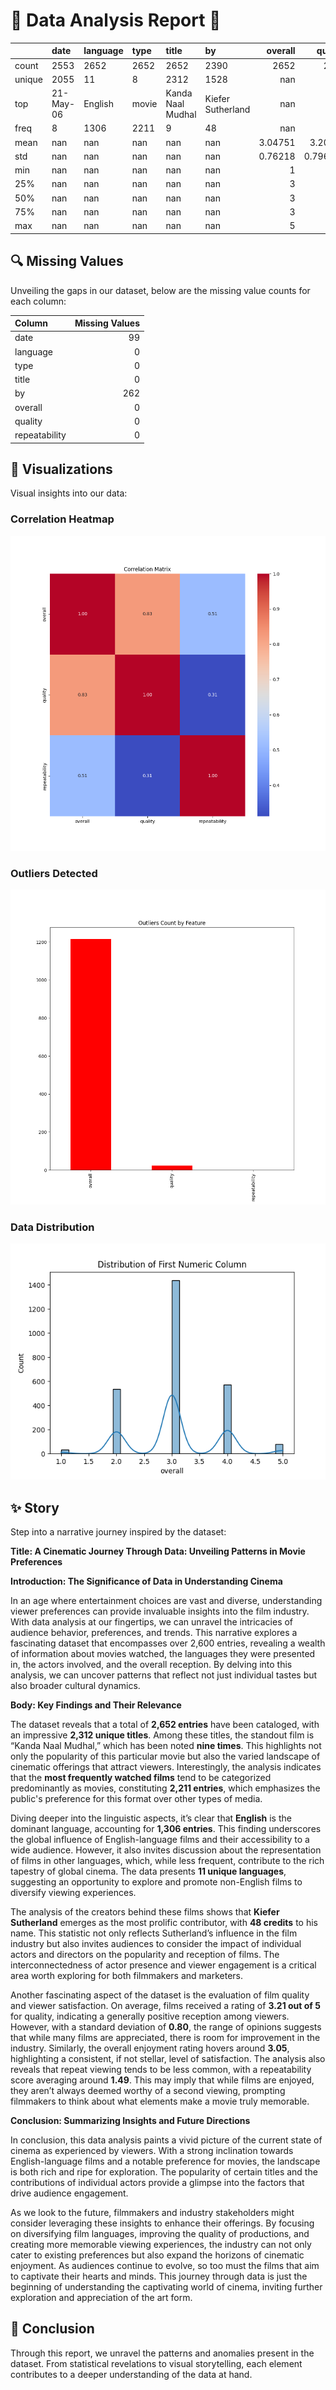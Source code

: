 # 🌟 Data Analysis Report 🌟

|        | date      | language   | type   | title             | by                |    overall |     quality |   repeatability |
|:-------|:----------|:-----------|:-------|:------------------|:------------------|-----------:|------------:|----------------:|
| count  | 2553      | 2652       | 2652   | 2652              | 2390              | 2652       | 2652        |     2652        |
| unique | 2055      | 11         | 8      | 2312              | 1528              |  nan       |  nan        |      nan        |
| top    | 21-May-06 | English    | movie  | Kanda Naal Mudhal | Kiefer Sutherland |  nan       |  nan        |      nan        |
| freq   | 8         | 1306       | 2211   | 9                 | 48                |  nan       |  nan        |      nan        |
| mean   | nan       | nan        | nan    | nan               | nan               |    3.04751 |    3.20928  |        1.49472  |
| std    | nan       | nan        | nan    | nan               | nan               |    0.76218 |    0.796743 |        0.598289 |
| min    | nan       | nan        | nan    | nan               | nan               |    1       |    1        |        1        |
| 25%    | nan       | nan        | nan    | nan               | nan               |    3       |    3        |        1        |
| 50%    | nan       | nan        | nan    | nan               | nan               |    3       |    3        |        1        |
| 75%    | nan       | nan        | nan    | nan               | nan               |    3       |    4        |        2        |
| max    | nan       | nan        | nan    | nan               | nan               |    5       |    5        |        3        |

## 🔍 Missing Values
Unveiling the gaps in our dataset, below are the missing value counts for each column:

| Column        |   Missing Values |
|:--------------|-----------------:|
| date          |               99 |
| language      |                0 |
| type          |                0 |
| title         |                0 |
| by            |              262 |
| overall       |                0 |
| quality       |                0 |
| repeatability |                0 |

## 🎨 Visualizations
Visual insights into our data:

### Correlation Heatmap
![Correlation Matrix](correlation_matrix.png)

### Outliers Detected
![Outliers](outliers.png)

### Data Distribution
![Distribution](distribution.png)

## ✨ Story
Step into a narrative journey inspired by the dataset:

**Title: A Cinematic Journey Through Data: Unveiling Patterns in Movie Preferences**

**Introduction: The Significance of Data in Understanding Cinema**

In an age where entertainment choices are vast and diverse, understanding viewer preferences can provide invaluable insights into the film industry. With data analysis at our fingertips, we can unravel the intricacies of audience behavior, preferences, and trends. This narrative explores a fascinating dataset that encompasses over 2,600 entries, revealing a wealth of information about movies watched, the languages they were presented in, the actors involved, and the overall reception. By delving into this analysis, we can uncover patterns that reflect not just individual tastes but also broader cultural dynamics.

**Body: Key Findings and Their Relevance**

The dataset reveals that a total of **2,652 entries** have been cataloged, with an impressive **2,312 unique titles**. Among these titles, the standout film is “Kanda Naal Mudhal,” which has been noted **nine times**. This highlights not only the popularity of this particular movie but also the varied landscape of cinematic offerings that attract viewers. Interestingly, the analysis indicates that the **most frequently watched films** tend to be categorized predominantly as movies, constituting **2,211 entries**, which emphasizes the public's preference for this format over other types of media.

Diving deeper into the linguistic aspects, it’s clear that **English** is the dominant language, accounting for **1,306 entries**. This finding underscores the global influence of English-language films and their accessibility to a wide audience. However, it also invites discussion about the representation of films in other languages, which, while less frequent, contribute to the rich tapestry of global cinema. The data presents **11 unique languages**, suggesting an opportunity to explore and promote non-English films to diversify viewing experiences.

The analysis of the creators behind these films shows that **Kiefer Sutherland** emerges as the most prolific contributor, with **48 credits** to his name. This statistic not only reflects Sutherland’s influence in the film industry but also invites audiences to consider the impact of individual actors and directors on the popularity and reception of films. The interconnectedness of actor presence and viewer engagement is a critical area worth exploring for both filmmakers and marketers.

Another fascinating aspect of the dataset is the evaluation of film quality and viewer satisfaction. On average, films received a rating of **3.21 out of 5** for quality, indicating a generally positive reception among viewers. However, with a standard deviation of **0.80**, the range of opinions suggests that while many films are appreciated, there is room for improvement in the industry. Similarly, the overall enjoyment rating hovers around **3.05**, highlighting a consistent, if not stellar, level of satisfaction. The analysis also reveals that repeat viewing tends to be less common, with a repeatability score averaging around **1.49**. This may imply that while films are enjoyed, they aren’t always deemed worthy of a second viewing, prompting filmmakers to think about what elements make a movie truly memorable.

**Conclusion: Summarizing Insights and Future Directions**

In conclusion, this data analysis paints a vivid picture of the current state of cinema as experienced by viewers. With a strong inclination towards English-language films and a notable preference for movies, the landscape is both rich and ripe for exploration. The popularity of certain titles and the contributions of individual actors provide a glimpse into the factors that drive audience engagement. 

As we look to the future, filmmakers and industry stakeholders might consider leveraging these insights to enhance their offerings. By focusing on diversifying film languages, improving the quality of productions, and creating more memorable viewing experiences, the industry can not only cater to existing preferences but also expand the horizons of cinematic enjoyment. As audiences continue to evolve, so too must the films that aim to captivate their hearts and minds. This journey through data is just the beginning of understanding the captivating world of cinema, inviting further exploration and appreciation of the art form.
## 📘 Conclusion
Through this report, we unravel the patterns and anomalies present in the dataset. From statistical revelations to visual storytelling, each element contributes to a deeper understanding of the data at hand.

